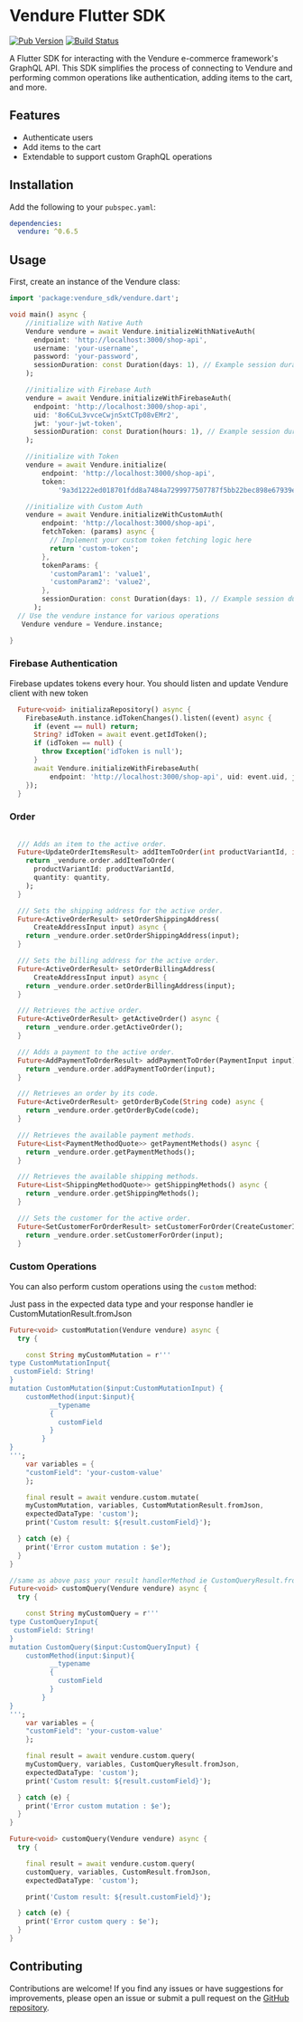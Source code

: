 # Vendure Flutter SDK

[![Pub Version](https://img.shields.io/pub/v/vendure.svg)](https://pub.dev/packages/vendure)
[![Build Status](https://github.com/your_username/vendure/workflows/CI/badge.svg)](https://github.com/arrrrny/vendure-flutter-sdk/actions)

A Flutter SDK for interacting with the Vendure e-commerce framework's GraphQL API. This SDK simplifies the process of connecting to Vendure and performing common operations like authentication, adding items to the cart, and more.

## Features

- Authenticate users
- Add items to the cart
- Extendable to support custom GraphQL operations

## Installation

Add the following to your `pubspec.yaml`:

```yaml
dependencies:
  vendure: ^0.6.5
 ``` 


## Usage 

First, create an instance of the Vendure class:


```dart
import 'package:vendure_sdk/vendure.dart';

void main() async {
    //initialize with Native Auth
    Vendure vendure = await Vendure.initializeWithNativeAuth(
      endpoint: 'http://localhost:3000/shop-api',
      username: 'your-username',
      password: 'your-password',
      sessionDuration: const Duration(days: 1), // Example session duration
    );

    //initialize with Firebase Auth
    vendure = await Vendure.initializeWithFirebaseAuth(
      endpoint: 'http://localhost:3000/shop-api',
      uid: '8o6CuL3vvceCwjnSxtCTp08vEMr2',
      jwt: 'your-jwt-token',
      sessionDuration: const Duration(hours: 1), // Example session duration
    );

    //initialize with Token
    vendure = await Vendure.initialize(
        endpoint: 'http://localhost:3000/shop-api',
        token:
            '9a3d1222ed018701fdd8a7484a7299977507787f5bb22bec898e67939ee453169f8');

    //initialize with Custom Auth
    vendure = await Vendure.initializeWithCustomAuth(
        endpoint: 'http://localhost:3000/shop-api',
        fetchToken: (params) async {
          // Implement your custom token fetching logic here
          return 'custom-token';
        },
        tokenParams: {
          'customParam1': 'value1',
          'customParam2': 'value2',
        },
        sessionDuration: const Duration(days: 1), // Example session duration
      );
  // Use the vendure instance for various operations
   Vendure vendure = Vendure.instance;

}
```
### Firebase Authentication
Firebase updates tokens every hour. You should listen and update Vendure client with new token

```dart
  Future<void> initializaRepository() async {
    FirebaseAuth.instance.idTokenChanges().listen((event) async {
      if (event == null) return;
      String? idToken = await event.getIdToken();
      if (idToken == null) {
        throw Exception('idToken is null');
      }
      await Vendure.initializeWithFirebaseAuth(
          endpoint: 'http://localhost:3000/shop-api', uid: event.uid, jwt: idToken);
    });
  }
```

### Order

```dart
  
  /// Adds an item to the active order.
  Future<UpdateOrderItemsResult> addItemToOrder(int productVariantId, int quantity) async {
    return _vendure.order.addItemToOrder(
      productVariantId: productVariantId,
      quantity: quantity,
    );
  }

  /// Sets the shipping address for the active order.
  Future<ActiveOrderResult> setOrderShippingAddress(
      CreateAddressInput input) async {
    return _vendure.order.setOrderShippingAddress(input);
  }

  /// Sets the billing address for the active order.
  Future<ActiveOrderResult> setOrderBillingAddress(
      CreateAddressInput input) async {
    return _vendure.order.setOrderBillingAddress(input);
  }

  /// Retrieves the active order.
  Future<ActiveOrderResult> getActiveOrder() async {
    return _vendure.order.getActiveOrder();
  }

  /// Adds a payment to the active order.
  Future<AddPaymentToOrderResult> addPaymentToOrder(PaymentInput input) async {
    return _vendure.order.addPaymentToOrder(input);
  }

  /// Retrieves an order by its code.
  Future<ActiveOrderResult> getOrderByCode(String code) async {
    return _vendure.order.getOrderByCode(code);
  }

  /// Retrieves the available payment methods.
  Future<List<PaymentMethodQuote>> getPaymentMethods() async {
    return _vendure.order.getPaymentMethods();
  }

  /// Retrieves the available shipping methods.
  Future<List<ShippingMethodQuote>> getShippingMethods() async {
    return _vendure.order.getShippingMethods();
  }

  /// Sets the customer for the active order.
  Future<SetCustomerForOrderResult> setCustomerForOrder(CreateCustomerInput input) async {
    return _vendure.order.setCustomerForOrder(input);
  }

```

### Custom Operations
You can also perform custom operations using the `custom` method:

Just pass in the expected data type and your response handler ie 
CustomMutationResult.fromJson
```dart
Future<void> customMutation(Vendure vendure) async {
  try {

    const String myCustomMutation = r'''
type CustomMutationInput{
 customField: String!
}
mutation CustomMutation($input:CustomMutationInput) {
    customMethod(input:$input){
          __typename
          {
            customField
          }
        }
}
''';
    var variables = {
    "customField": 'your-custom-value'
    };

    final result = await vendure.custom.mutate(
    myCustomMutation, variables, CustomMutationResult.fromJson,
    expectedDataType: 'custom');
    print('Custom result: ${result.customField}');

  } catch (e) {
    print('Error custom mutation : $e');
  }
}

//same as above pass your result handlerMethod ie CustomQueryResult.fromJson
Future<void> customQuery(Vendure vendure) async {
  try {

    const String myCustomQuery = r'''
type CustomQueryInput{
 customField: String!
}
mutation CustomQuery($input:CustomQueryInput) {
    customMethod(input:$input){
          __typename
          {
            customField
          }
        }
}
''';
    var variables = {
    "customField": 'your-custom-value'
    };

    final result = await vendure.custom.query(
    myCustomQuery, variables, CustomQueryResult.fromJson,
    expectedDataType: 'custom');
    print('Custom result: ${result.customField}');

  } catch (e) {
    print('Error custom mutation : $e');
  }
}

Future<void> customQuery(Vendure vendure) async {
  try {

    final result = await vendure.custom.query(
    customQuery, variables, CustomResult.fromJson,
    expectedDataType: 'custom');

    print('Custom result: ${result.customField}');

  } catch (e) {
    print('Error custom query : $e');
  }
}
```

## Contributing

Contributions are welcome! If you find any issues or have suggestions for improvements, please open an issue or submit a pull request on the [GitHub repository](https://github.com/arrrrny/vendure-flutter-sdk).
